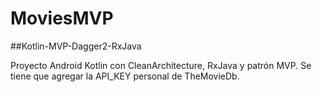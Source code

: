 # MoviesMVP

##Kotlin-MVP-Dagger2-RxJava

Proyecto Android Kotlin con CleanArchitecture, RxJava y patrón MVP.
Se tiene que agregar la API_KEY personal de TheMovieDb.
